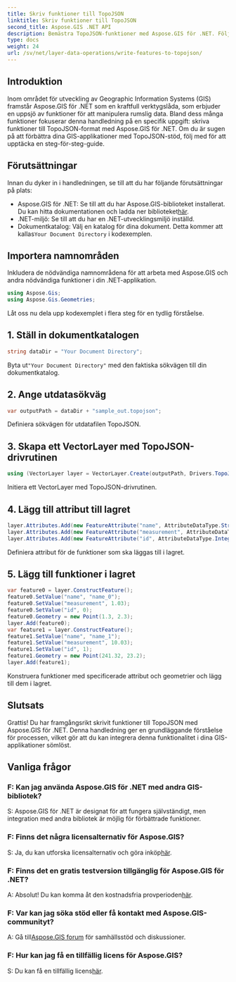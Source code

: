 ```yaml
---
title: Skriv funktioner till TopoJSON
linktitle: Skriv funktioner till TopoJSON
second_title: Aspose.GIS .NET API
description: Bemästra TopoJSON-funktioner med Aspose.GIS för .NET. Följ vår steg-för-steg handledning. Lyft dina GIS-applikationer.
type: docs
weight: 24
url: /sv/net/layer-data-operations/write-features-to-topojson/
---
```

## Introduktion
Inom området för utveckling av Geographic Information Systems (GIS) framstår Aspose.GIS för .NET som en kraftfull verktygslåda, som erbjuder en uppsjö av funktioner för att manipulera rumslig data. Bland dess många funktioner fokuserar denna handledning på en specifik uppgift: skriva funktioner till TopoJSON-format med Aspose.GIS för .NET. Om du är sugen på att förbättra dina GIS-applikationer med TopoJSON-stöd, följ med för att upptäcka en steg-för-steg-guide.
## Förutsättningar
Innan du dyker in i handledningen, se till att du har följande förutsättningar på plats:
-  Aspose.GIS för .NET: Se till att du har Aspose.GIS-biblioteket installerat. Du kan hitta dokumentationen och ladda ner biblioteket[här](https://reference.aspose.com/gis/net/).
- .NET-miljö: Se till att du har en .NET-utvecklingsmiljö inställd.
-  Dokumentkatalog: Välj en katalog för dina dokument. Detta kommer att kallas`Your Document Directory` i kodexemplen.
## Importera namnområden
Inkludera de nödvändiga namnområdena för att arbeta med Aspose.GIS och andra nödvändiga funktioner i din .NET-applikation.
```csharp
using Aspose.Gis;
using Aspose.Gis.Geometries;
```
Låt oss nu dela upp kodexemplet i flera steg för en tydlig förståelse.
## 1. Ställ in dokumentkatalogen
```csharp
string dataDir = "Your Document Directory";
```
 Byta ut`"Your Document Directory"` med den faktiska sökvägen till din dokumentkatalog.
## 2. Ange utdatasökväg
```csharp
var outputPath = dataDir + "sample_out.topojson";
```
Definiera sökvägen för utdatafilen TopoJSON.
## 3. Skapa ett VectorLayer med TopoJSON-drivrutinen
```csharp
using (VectorLayer layer = VectorLayer.Create(outputPath, Drivers.TopoJson))
```
Initiera ett VectorLayer med TopoJSON-drivrutinen.
## 4. Lägg till attribut till lagret
```csharp
layer.Attributes.Add(new FeatureAttribute("name", AttributeDataType.String));
layer.Attributes.Add(new FeatureAttribute("measurement", AttributeDataType.Double));
layer.Attributes.Add(new FeatureAttribute("id", AttributeDataType.Integer));
```
Definiera attribut för de funktioner som ska läggas till i lagret.
## 5. Lägg till funktioner i lagret
```csharp
var feature0 = layer.ConstructFeature();
feature0.SetValue("name", "name_0");
feature0.SetValue("measurement", 1.03);
feature0.SetValue("id", 0);
feature0.Geometry = new Point(1.3, 2.3);
layer.Add(feature0);
var feature1 = layer.ConstructFeature();
feature1.SetValue("name", "name_1");
feature1.SetValue("measurement", 10.03);
feature1.SetValue("id", 1);
feature1.Geometry = new Point(241.32, 23.2);
layer.Add(feature1);
```
Konstruera funktioner med specificerade attribut och geometrier och lägg till dem i lagret.
## Slutsats
Grattis! Du har framgångsrikt skrivit funktioner till TopoJSON med Aspose.GIS för .NET. Denna handledning ger en grundläggande förståelse för processen, vilket gör att du kan integrera denna funktionalitet i dina GIS-applikationer sömlöst.
## Vanliga frågor
### F: Kan jag använda Aspose.GIS för .NET med andra GIS-bibliotek?
S: Aspose.GIS för .NET är designat för att fungera självständigt, men integration med andra bibliotek är möjlig för förbättrade funktioner.
### F: Finns det några licensalternativ för Aspose.GIS?
 S: Ja, du kan utforska licensalternativ och göra inköp[här](https://purchase.aspose.com/buy).
### F: Finns det en gratis testversion tillgänglig för Aspose.GIS för .NET?
 A: Absolut! Du kan komma åt den kostnadsfria provperioden[här](https://releases.aspose.com/).
### F: Var kan jag söka stöd eller få kontakt med Aspose.GIS-communityt?
 A: Gå till[Aspose.GIS forum](https://forum.aspose.com/c/gis/33) för samhällsstöd och diskussioner.
### F: Hur kan jag få en tillfällig licens för Aspose.GIS?
 S: Du kan få en tillfällig licens[här](https://purchase.aspose.com/temporary-license/).